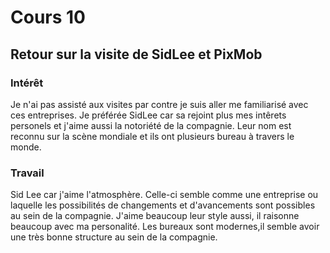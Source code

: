 # Cours 10
## Retour sur la visite de SidLee et PixMob

### Intérêt
Je n'ai pas assisté aux visites par contre je suis aller me familiarisé avec ces entreprises. Je préférée SidLee car sa rejoint plus mes intêrets personels et j'aime aussi la notoriété de la compagnie. Leur nom est reconnu sur la scène mondiale et ils ont plusieurs bureau à travers le monde.

### Travail
Sid Lee car j'aime l'atmosphère. Celle-ci semble comme une entreprise ou laquelle les possibilités de changements et d'avancements sont possibles au sein de la compagnie. J'aime beaucoup leur style aussi, il raisonne beaucoup avec ma personalité. Les bureaux sont modernes,il semble avoir une très bonne structure au sein de la compagnie.
